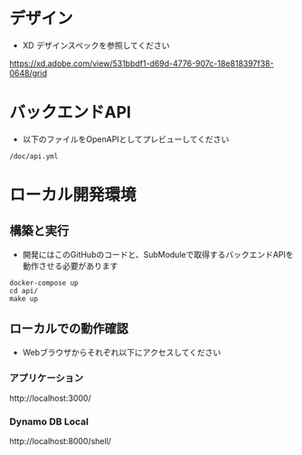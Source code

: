 # デザイン

- XD デザインスペックを参照してください

https://xd.adobe.com/view/531bbdf1-d69d-4776-907c-18e818397f38-0648/grid

# バックエンドAPI

- 以下のファイルをOpenAPIとしてプレビューしてください

```
/doc/api.yml
```

# ローカル開発環境
## 構築と実行

- 開発にはこのGitHubのコードと、SubModuleで取得するバックエンドAPIを動作させる必要があります

```
docker-compose up
cd api/
make up
```

## ローカルでの動作確認

- Webブラウザからそれぞれ以下にアクセスしてください

### アプリケーション
http://localhost:3000/

### Dynamo DB Local
http://localhost:8000/shell/
